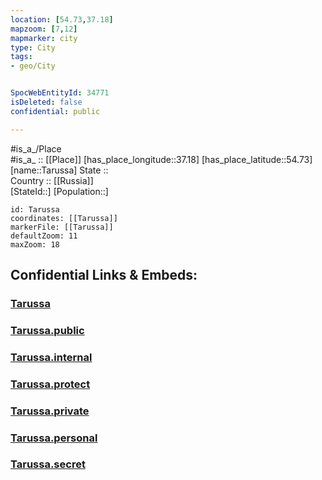 ```yaml
---
location: [54.73,37.18] 
mapzoom: [7,12] 
mapmarker: city 
type: City
tags:
- geo/City


SpocWebEntityId: 34771
isDeleted: false
confidential: public

---
```

#is_a_/Place  
#is_a_ :: [[Place]] 
[has_place_longitude::37.18] 
[has_place_latitude::54.73] 
[name::Tarussa] 
State ::  
Country :: [[Russia]]  
[StateId::] 
[Population::] 



```leaflet
id: Tarussa
coordinates: [[Tarussa]] 
markerFile: [[Tarussa]] 
defaultZoom: 11 
maxZoom: 18
```


## Confidential Links & Embeds: 

### [Tarussa](/_Standards/Earth/Continent/Europe/Europe~East/Russia/Russia~Central/Kaluga_Oblast/City/Tarussa.md) 

### [Tarussa.public](/_public/Earth/Continent/Europe/Europe~East/Russia/Russia~Central/Kaluga_Oblast/City/Tarussa.public.md) 

### [Tarussa.internal](/_internal/Earth/Continent/Europe/Europe~East/Russia/Russia~Central/Kaluga_Oblast/City/Tarussa.internal.md) 

### [Tarussa.protect](/_protect/Earth/Continent/Europe/Europe~East/Russia/Russia~Central/Kaluga_Oblast/City/Tarussa.protect.md) 

### [Tarussa.private](/_private/Earth/Continent/Europe/Europe~East/Russia/Russia~Central/Kaluga_Oblast/City/Tarussa.private.md) 

### [Tarussa.personal](/_personal/Earth/Continent/Europe/Europe~East/Russia/Russia~Central/Kaluga_Oblast/City/Tarussa.personal.md) 

### [Tarussa.secret](/_secret/Earth/Continent/Europe/Europe~East/Russia/Russia~Central/Kaluga_Oblast/City/Tarussa.secret.md)

